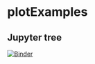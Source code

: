 # plotExamples

## Jupyter tree
[![Binder](http://mybinder.org/badge.svg)](http://mybinder.org:/repo/mkarakoc/plotexamples)


